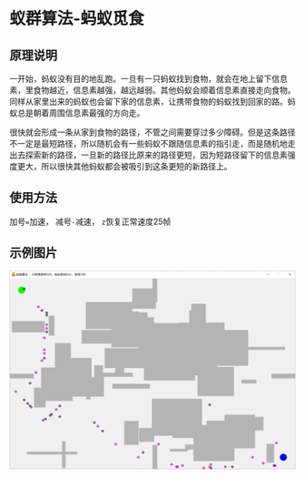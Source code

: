 # 蚁群算法-蚂蚁觅食

## 原理说明
一开始，蚂蚁没有目的地乱跑。一旦有一只蚂蚁找到食物，就会在地上留下信息素，里食物越近，信息素越强，越远越弱。其他蚂蚁会顺着信息素直接走向食物。同样从家里出来的蚂蚁也会留下家的信息素，让携带食物的蚂蚁找到回家的路。蚂蚁总是朝着周围信息素最强的方向走。

很快就会形成一条从家到食物的路径，不管之间需要穿过多少障碍。但是这条路径不一定是最短路径，所以随机会有一些蚂蚁不跟随信息素的指引走，而是随机地走出去探索新的路径，一旦新的路径比原来的路径更短，因为短路径留下的信息素强度更大，所以很快其他蚂蚁都会被吸引到这条更短的新路径上。

## 使用方法
加号`=`加速， 减号`-`减速， `z`恢复正常速度25帧

## 示例图片
![示例图片](AnttoFood.png)
